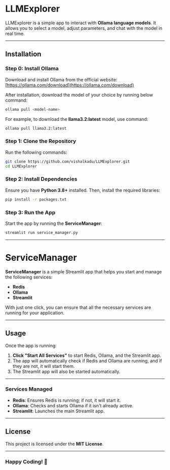 # LLMExplorer  

LLMExplorer is a simple app to interact with **Ollama language models**. It allows you to select a model, adjust parameters, and chat with the model in real time.  

---

## Installation  
### Step 0: Install Ollama  

Download and install Ollama from the official website:  
[https://ollama.com/download](https://ollama.com/download)  

After installation, download the model of your choice by running below command:  
```bash
ollama pull <model-name>
```

For example, to download the **llama3.2:latest** model, use command:  
```bash
ollama pull llama3.2:latest
```  

### Step 1: Clone the Repository  

Run the following commands:  
```bash
git clone https://github.com/vishalkadu/LLMExplorer.git
cd LLMExplorer
```  

### Step 2: Install Dependencies  

Ensure you have **Python 3.8+** installed. Then, install the required libraries:  
```bash
pip install -r packages.txt
```  

### Step 3: Run the App  

Start the app by running the **ServiceManager**:  
```bash
streamlit run service_manager.py
```  

---

# ServiceManager  

**ServiceManager** is a simple Streamlit app that helps you start and manage the following services:  
- **Redis**  
- **Ollama**  
- **Streamlit**  

With just one click, you can ensure that all the necessary services are running for your application.  

---

## Usage  

Once the app is running:  

1. **Click "Start All Services"** to start Redis, Ollama, and the Streamlit app.  
2. The app will automatically check if Redis and Ollama are running, and if they are not, it will start them.  
3. The Streamlit app will also be started automatically.  

---

### Services Managed  

- **Redis**: Ensures Redis is running; if not, it will start it.
- **Ollama**: Checks and starts Ollama if it isn't already active.  
- **Streamlit**: Launches the main Streamlit app.  

---

## License  

This project is licensed under the **MIT License**.  

---

### Happy Coding! 🚀  
